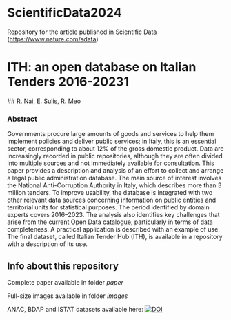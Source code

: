 # ScientificData2024
Repository for the article published in Scientific Data (https://www.nature.com/sdata)

# ITH: an open database on Italian Tenders 2016-20231
## R. Nai, E. Sulis, R. Meo
### Abstract  
Governments procure large amounts of goods and services to help them implement policies and deliver public services; in Italy, this is an essential sector, corresponding to about 12\% of the gross domestic product. Data are increasingly recorded in public repositories, although they are often divided into multiple sources and not immediately available for consultation. This paper provides a description and analysis of an effort to collect and arrange a legal public administration database. The main source of interest involves the National Anti-Corruption Authority in Italy, which describes more than 3 million tenders. To improve usability, the database is integrated with two other relevant data sources concerning information on public entities and territorial units for statistical purposes. The period identified by domain experts covers 2016–2023. The analysis also identifies key challenges that arise from the current Open Data catalogue, particularly in terms of data completeness. A practical application is described with an example of use. The final dataset, called Italian Tender Hub (ITH), is available in a repository with a description of its use.  

## Info about this repository  

Complete paper available in folder *paper*

Full-size images available in folder *images*  

ANAC, BDAP and ISTAT datasets available here: [![DOI](https://zenodo.org/badge/DOI/10.5281/zenodo.12179651.svg)](https://doi.org/10.5281/zenodo.12179651)


